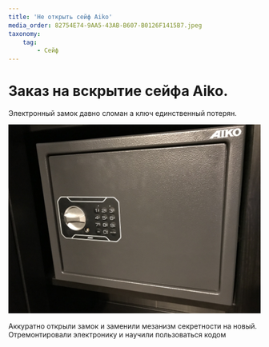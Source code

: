 ```yaml
---
title: 'Не открыть сейф Aiko'
media_order: 82754E74-9AA5-43AB-B607-B0126F1415B7.jpeg
taxonomy:
    tag:
        - Сейф
---
```


# Заказ на вскрытие сейфа Aiko. 

Электронный замок давно сломан а ключ единственный потерян. 

![](82754E74-9AA5-43AB-B607-B0126F1415B7.jpeg)

Аккуратно открыли замок и заменили мезанизм секретности на новый. Отремонтировали электронику и научили пользоваться кодом